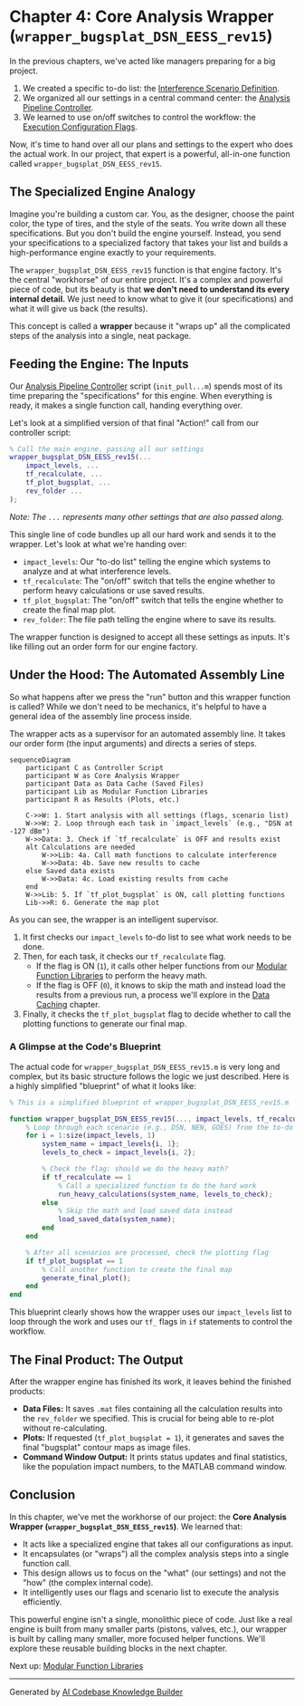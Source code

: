 # Chapter 4: Core Analysis Wrapper (`wrapper_bugsplat_DSN_EESS_rev15`)

In the previous chapters, we've acted like managers preparing for a big project.
1.  We created a specific to-do list: the [Interference Scenario Definition](01_interference_scenario_definition_.md).
2.  We organized all our settings in a central command center: the [Analysis Pipeline Controller](02_analysis_pipeline_controller_.md).
3.  We learned to use on/off switches to control the workflow: the [Execution Configuration Flags](03_execution_configuration_flags_.md).

Now, it's time to hand over all our plans and settings to the expert who does the actual work. In our project, that expert is a powerful, all-in-one function called `wrapper_bugsplat_DSN_EESS_rev15`.

## The Specialized Engine Analogy

Imagine you're building a custom car. You, as the designer, choose the paint color, the type of tires, and the style of the seats. You write down all these specifications. But you don't build the engine yourself. Instead, you send your specifications to a specialized factory that takes your list and builds a high-performance engine exactly to your requirements.

The `wrapper_bugsplat_DSN_EESS_rev15` function is that engine factory. It's the central "workhorse" of our entire project. It's a complex and powerful piece of code, but its beauty is that **we don't need to understand its every internal detail.** We just need to know what to give it (our specifications) and what it will give us back (the results).

This concept is called a **wrapper** because it "wraps up" all the complicated steps of the analysis into a single, neat package.

## Feeding the Engine: The Inputs

Our [Analysis Pipeline Controller](02_analysis_pipeline_controller_.md) script (`init_pull...m`) spends most of its time preparing the "specifications" for this engine. When everything is ready, it makes a single function call, handing everything over.

Let's look at a simplified version of that final "Action!" call from our controller script:

```matlab
% Call the main engine, passing all our settings
wrapper_bugsplat_DSN_EESS_rev15(...
    impact_levels, ...
    tf_recalculate, ...
    tf_plot_bugsplat, ...
    rev_folder ...
);
```
*Note: The `...` represents many other settings that are also passed along.*

This single line of code bundles up all our hard work and sends it to the wrapper. Let's look at what we're handing over:
*   `impact_levels`: Our "to-do list" telling the engine which systems to analyze and at what interference levels.
*   `tf_recalculate`: The "on/off" switch that tells the engine whether to perform heavy calculations or use saved results.
*   `tf_plot_bugsplat`: The "on/off" switch that tells the engine whether to create the final map plot.
*   `rev_folder`: The file path telling the engine where to save its results.

The wrapper function is designed to accept all these settings as inputs. It's like filling out an order form for our engine factory.

## Under the Hood: The Automated Assembly Line

So what happens after we press the "run" button and this wrapper function is called? While we don't need to be mechanics, it's helpful to have a general idea of the assembly line process inside.

The wrapper acts as a supervisor for an automated assembly line. It takes our order form (the input arguments) and directs a series of steps.

```mermaid
sequenceDiagram
    participant C as Controller Script
    participant W as Core Analysis Wrapper
    participant Data as Data Cache (Saved Files)
    participant Lib as Modular Function Libraries
    participant R as Results (Plots, etc.)

    C->>W: 1. Start analysis with all settings (flags, scenario list)
    W->>W: 2. Loop through each task in `impact_levels` (e.g., "DSN at -127 dBm")
    W->>Data: 3. Check if `tf_recalculate` is OFF and results exist
    alt Calculations are needed
        W->>Lib: 4a. Call math functions to calculate interference
        W->>Data: 4b. Save new results to cache
    else Saved data exists
        W->>Data: 4c. Load existing results from cache
    end
    W->>Lib: 5. If `tf_plot_bugsplat` is ON, call plotting functions
    Lib->>R: 6. Generate the map plot
```

As you can see, the wrapper is an intelligent supervisor.
1.  It first checks our `impact_levels` to-do list to see what work needs to be done.
2.  Then, for each task, it checks our `tf_recalculate` flag.
    *   If the flag is ON (`1`), it calls other helper functions from our [Modular Function Libraries](05_modular_function_libraries_.md) to perform the heavy math.
    *   If the flag is OFF (`0`), it knows to skip the math and instead load the results from a previous run, a process we'll explore in the [Data Caching](06_data_caching_.md) chapter.
3.  Finally, it checks the `tf_plot_bugsplat` flag to decide whether to call the plotting functions to generate our final map.

### A Glimpse at the Code's Blueprint

The actual code for `wrapper_bugsplat_DSN_EESS_rev15.m` is very long and complex, but its basic structure follows the logic we just described. Here is a highly simplified "blueprint" of what it looks like:

```matlab
% This is a simplified blueprint of wrapper_bugsplat_DSN_EESS_rev15.m

function wrapper_bugsplat_DSN_EESS_rev15(..., impact_levels, tf_recalculate, ...)
    % Loop through each scenario (e.g., DSN, NEN, GOES) from the to-do list
    for i = 1:size(impact_levels, 1)
        system_name = impact_levels{i, 1};
        levels_to_check = impact_levels{i, 2};

        % Check the flag: should we do the heavy math?
        if tf_recalculate == 1
            % Call a specialized function to do the hard work
            run_heavy_calculations(system_name, levels_to_check);
        else
            % Skip the math and load saved data instead
            load_saved_data(system_name);
        end
    end

    % After all scenarios are processed, check the plotting flag
    if tf_plot_bugsplat == 1
        % Call another function to create the final map
        generate_final_plot();
    end
end
```
This blueprint clearly shows how the wrapper uses our `impact_levels` list to loop through the work and uses our `tf_` flags in `if` statements to control the workflow.

## The Final Product: The Output

After the wrapper engine has finished its work, it leaves behind the finished products:
*   **Data Files:** It saves `.mat` files containing all the calculation results into the `rev_folder` we specified. This is crucial for being able to re-plot without re-calculating.
*   **Plots:** If requested (`tf_plot_bugsplat = 1`), it generates and saves the final "bugsplat" contour maps as image files.
*   **Command Window Output:** It prints status updates and final statistics, like the population impact numbers, to the MATLAB command window.

## Conclusion

In this chapter, we've met the workhorse of our project: the **Core Analysis Wrapper (`wrapper_bugsplat_DSN_EESS_rev15`)**. We learned that:

*   It acts like a specialized engine that takes all our configurations as input.
*   It encapsulates (or "wraps") all the complex analysis steps into a single function call.
*   This design allows us to focus on the "what" (our settings) and not the "how" (the complex internal code).
*   It intelligently uses our flags and scenario list to execute the analysis efficiently.

This powerful engine isn't a single, monolithic piece of code. Just like a real engine is built from many smaller parts (pistons, valves, etc.), our wrapper is built by calling many smaller, more focused helper functions. We'll explore these reusable building blocks in the next chapter.

Next up: [Modular Function Libraries](05_modular_function_libraries_.md)

---

Generated by [AI Codebase Knowledge Builder](https://github.com/The-Pocket/Tutorial-Codebase-Knowledge)